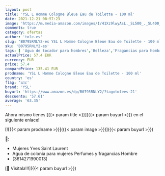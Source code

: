 ```yaml
---
layout: post
title: 'YSL L Homme Cologne Bleue Eau de Toilette - 100 ml'
date: 2021-12-21 08:57:23
image: 'https://m.media-amazon.com/images/I/41Xz9lwyAsL._SL500_._SL400_.jpg'
comments: true
category: ofertas
author: 'tole.es'
slug: 'B0795RNLY2-es YSL L Homme Cologne Bleue Eau de Toilette - 100 ml'
sku: 'B0795RNLY2-es'
tags: [ 'Agua de tocador para hombres','Belleza','Fragancias para hombres','Perfumes y fragancias','de','eau','toilette','ysl', ]
actualPrice: 57.4 EUR
currency: EUR
price: 57.4
comparePrice: 135.41 EUR
prodname: 'YSL L Homme Cologne Bleue Eau de Toilette - 100 ml'
country: 'es'
flag: '🇪🇸'
brand: 'YSL'
buyurl: 'https://www.amazon.es/dp/B0795RNLY2/?tag=tolees-21'
descuento: '57.61'
average: '63.35'
---
```


Ahora mismo tienes [{{< param title >}}]({{< param buyurl >}}) en el siguiente enlace!

[![{{< param prodname >}}]({{< param image >}})]({{< param buyurl >}})

🔎:

- Mujeres Yves Saint Laurent
- Agua de colonia para mujeres Perfumes y fragancias Hombre
- (3614271990013)

[🛒 Visítala!!!]({{< param buyurl >}})
